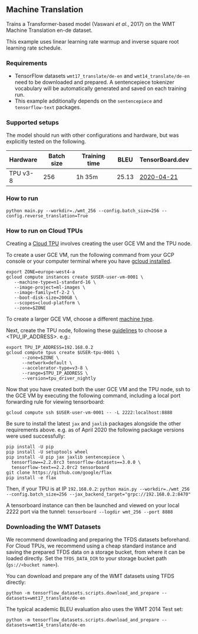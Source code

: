 ## Machine Translation
Trains a Transformer-based model (Vaswani *et al.*, 2017) on the WMT Machine
Translation en-de dataset.

This example uses linear learning rate warmup and inverse square root learning
rate schedule.

### Requirements
* TensorFlow datasets `wmt17_translate/de-en` and `wmt14_translate/de-en` need to be
 downloaded and prepared. A sentencepiece tokenizer vocabulary will be automatically
 generated and saved on each training run.
* This example additionally depends on the `sentencepiece` and `tensorflow-text` packages.

### Supported setups
The model should run with other configurations and hardware, but was explicitly tested on the following.

| Hardware | Batch size | Training time | BLEU | TensorBoard.dev |
| --- | --- | --- | --- | --- |
| TPU v3-8  | 256  |  1h 35m  | 25.13 | [2020-04-21](https://tensorboard.dev/experiment/9lsbEw7DQzKdv881v4nIQA/) |

### How to run
`python main.py --workdir=./wmt_256 --config.batch_size=256 --config.reverse_translation=True`

### How to run on Cloud TPUs

Creating a [Cloud TPU](https://cloud.google.com/tpu/docs/quickstart) involves creating the user GCE VM and the TPU node.

To create a user GCE VM, run the following command from your GCP console or your computer terminal where you have [gcloud installed](https://cloud.google.com/sdk/install).

```
export ZONE=europe-west4-a
gcloud compute instances create $USER-user-vm-0001 \
   --machine-type=n1-standard-16 \
   --image-project=ml-images \
   --image-family=tf-2-2 \
   --boot-disk-size=200GB \
   --scopes=cloud-platform \
   --zone=$ZONE
```

To create a larger GCE VM, choose a different [machine type](https://cloud.google.com/compute/docs/machine-types).

Next, create the TPU node, following these [guidelines](https://cloud.google.com/tpu/docs/internal-ip-blocks) to choose a <TPU_IP_ADDRESS>. e.g.:

```
export TPU_IP_ADDRESS=192.168.0.2
gcloud compute tpus create $USER-tpu-0001 \
      --zone=$ZONE \
      --network=default \
      --accelerator-type=v3-8 \
      --range=$TPU_IP_ADDRESS \
      --version=tpu_driver_nightly
```

Now that you have created both the user GCE VM and the TPU node, ssh to the GCE VM by executing the following command,
including a local port forwarding rule for viewing tensorboard:

```
gcloud compute ssh $USER-user-vm-0001 -- -L 2222:localhost:8888
```

Be sure to install the latest `jax` and `jaxlib` packages alongside the other requirements above.
e.g. as of April 2020 the following package versions were used successfully:
```
pip install -U pip
pip install -U setuptools wheel
pip install -U pip jax jaxlib sentencepiece \
  tensorflow==2.2.0rc3 tensorflow-datasets==3.0.0 \
  tensorflow-text==2.2.0rc2 tensorboard
git clone https://github.com/google/flax
pip install -e flax
```

Then, if your TPU is at IP `192.168.0.2`:
`python main.py --workdir=./wmt_256 --config.batch_size=256 --jax_backend_target="grpc://192.168.0.2:8470"`

A tensorboard instance can then be launched and viewed on your local 2222 port via the tunnel:
`tensorboard --logdir wmt_256 --port 8888`

### Downloading the WMT Datasets

We recommend downloading and preparing the TFDS datasets beforehand.  For Cloud TPUs, we
recommend using a cheap standard instance and saving the prepared TFDS data on a storage bucket,
from where it can be loaded directly. Set the `TFDS_DATA_DIR` to your storage bucket path (`gs://<bucket name>`).

You can download and prepare any of the WMT datasets using TFDS directly:
```
python -m tensorflow_datasets.scripts.download_and_prepare --datasets=wmt17_translate/de-en
```

The typical academic BLEU evaluation also uses the WMT 2014 Test set:
```
python -m tensorflow_datasets.scripts.download_and_prepare --datasets=wmt14_translate/de-en
```


